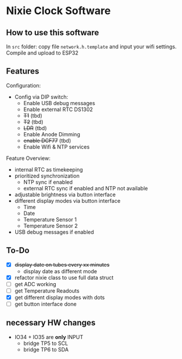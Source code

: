 # Nixie Clock Software

## How to use this software

In `src` folder:
copy file `network.h.template` and input your wifi settings. 
Compile and upload to ESP32

## Features

Configuration:

- Config via DIP switch:
  - Enable USB debug messages
  - Enable external RTC DS1302
  - ~~T1~~  (tbd)
  - ~~T2~~  (tbd)
  - ~~LDR~~ (tbd)
  - Enable Anode Dimming
  - ~~enable DCF77~~ (tbd)
  - Enable Wifi & NTP services

Feature Overview:
- internal RTC as timekeeping
- prioritized synchronization
  - NTP sync if enabled
  - external RTC sync if enabled and NTP not available
- adjustable brightness via button interface
- different display modes via button interface
  - Time
  - Date
  - Temperature Sensor 1
  - Temperature Sensor 2
- USB debug messages if enabled


## To-Do

- [x] ~~display date on tubes every xx minutes~~
    - display date as different mode
- [x] refactor nixie class to use full data struct
- [ ] get ADC working
- [ ] get Temperature Readouts
- [x] get different display modes with dots
- [ ] get button interface done

## necessary HW changes

- IO34 + IO35 are **only** INPUT
    - bridge TP5 to SCL
    - bridge TP6 to SDA